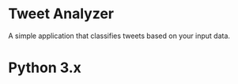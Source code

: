 # Tweet Analyzer
A simple application that classifies tweets based on your input data.

# Python 3.x

